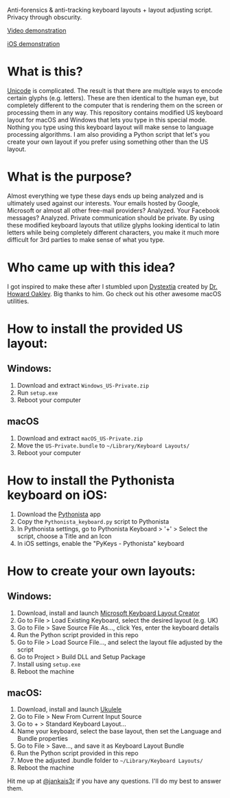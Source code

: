 Αntі-fоrеnsісs & аntі-trасkіng kеуbоаrd lауоuts + lауоut аdјustіng sсrірt. Privacy through obscurity.

[Video demonstration](https://twitter.com/jankais3r/status/1145691943667736577)

[iOS demonstration](https://twitter.com/jankais3r/status/1361964226148003842)

# What is this?
[Unicode](http://www.unicode.org/faq/basic_q.html) is complicated. The result is that there are multiple ways to encode certain glyphs (e.g. letters). These are then identical to the human eye, but completely different to the computer that is rendering them on the screen or processing them in any way. This repository contains modified US keyboard layout for macOS and Windows that lets you type in this special mode. Nothing you type using this keyboard layout will make sense to language processing algorithms. I am also providing a Python script that let's you create your own layout if you prefer using something other than the US layout.


# What is the purpose?
Almost everything we type these days ends up being analyzed and is ultimately used against оur іntеrеsts. Your emails hosted by Google, Microsoft or almost all other free-mail providers? Analyzed. Your Facebook messages? Analyzed. Private communication should be private. By using these modified keyboard layouts that utilize glурhs lооkіng identical to latin letters while bеіng completely different characters, you make it much more difficult for 3rd parties to make sense of what you type.


# Who came up with this idea?
I got inspired to make these after I stumbled upon [Dystextia](https://eclecticlight.co/text-utilities-nalaprop-dystextia-and-others/) created by [Dr. Howard Oakley](https://twitter.com/howardnoakley). Big thanks to him. Go check out his other awesome macOS utilities.


# How to install the provided US layout:
## Windows:
1) Download and extract `Windows_US-Private.zip`
2) Run `setup.exe`
3) Reboot your computer

## macOS
1) Download and extract `macOS_US-Private.zip`
2) Move the `US-Private.bundle` to `~/Library/Keyboard Layouts/`
3) Reboot your computer

# How to install the Pythonista keyboard on iOS:
1) Download the [Pythonista](http://omz-software.com/pythonista/) app
2) Copy the `Pythonista_keyboard.py` script to Pythonista
3) In Pythonista settings, go to Pythonista Keyboard > '+' > Select the script, choose a Title and an Icon
4) In iOS settings, enable the "PyKeys - Pythonista" keyboard

# How to create your own layouts:
## Windows:
1) Download, install and launch [Microsoft Keyboard Layout Creator](https://www.microsoft.com/en-us/download/details.aspx?id=22339)
2) Go to File > Load Existing Keyboard, select the desired layout (e.g. UK)
3) Go to File > Save Source File As…, click Yes, enter the keyboard details
4) Run the Python script provided in this repo
5) Go to File > Load Source File…, аnd select the layout file adjusted by the script
6) Go to Project > Build DLL and Setup Package
7) Install using `setup.exe`
8) Reboot the machine

## macOS:
1) Download, install and launch [Ukulele](https://scripts.sil.org/cms/scripts/page.php?site_id=nrsi&id=ukelele)
2) Go to File > New From Current Input Source
3) Go to + > Standard Keyboard Layout…
4) Name your keyboard, select the base layout, then set the Language and Bundle properties
5) Go to File > Save…, and save it as Keyboard Layout Bundle
6) Run the Python script provided in this repo
7) Move the аdјustеd .bundlе fоldеr to `~/Library/Keyboard Layouts/`
8) Reboot the machine


Hit me up at [@jankais3r](https://twitter.com/jankais3r/status/1145691943667736577) if you have any questions. I'll do my best to answer them.
